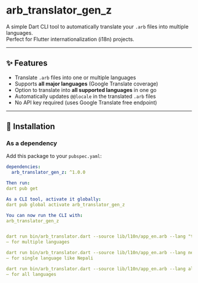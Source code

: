 # arb_translator_gen_z

A simple Dart CLI tool to automatically translate your `.arb` files into multiple languages.  
Perfect for Flutter internationalization (i18n) projects.

---

## ✨ Features
- Translate `.arb` files into one or multiple languages
- Supports **all major languages** (Google Translate coverage)
- Option to translate into **all supported languages** in one go
- Automatically updates `@@locale` in the translated `.arb` files
- No API key required (uses Google Translate free endpoint)  

---

## 🚀 Installation

### As a dependency
Add this package to your `pubspec.yaml`:

```yaml
dependencies:
  arb_translator_gen_z: ^1.0.0

Then run:
dart pub get

As a CLI tool, activate it globally:
dart pub global activate arb_translator_gen_z

You can now run the CLI with:
arb_translator_gen_z


dart run bin/arb_translator.dart --source lib/l10n/app_en.arb --lang "te ne ug" 
— for multiple languages

dart run bin/arb_translator.dart --source lib/l10n/app_en.arb --lang ne
— for single language like Nepali

dart run bin/arb_translator.dart --source lib/l10n/app_en.arb --lang all
— for all languages

